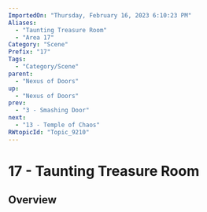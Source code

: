 ```yaml
---
ImportedOn: "Thursday, February 16, 2023 6:10:23 PM"
Aliases:
  - "Taunting Treasure Room"
  - "Area 17"
Category: "Scene"
Prefix: "17"
Tags:
  - "Category/Scene"
parent:
  - "Nexus of Doors"
up:
  - "Nexus of Doors"
prev:
  - "3 - Smashing Door"
next:
  - "13 - Temple of Chaos"
RWtopicId: "Topic_9210"
---
```

# 17 - Taunting Treasure Room
## Overview
